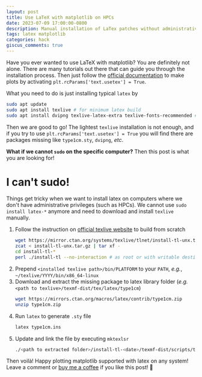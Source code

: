 ```yaml
---
layout: post
title: Use LaTeX with matplotlib on HPCs
date: 2023-07-09 17:00:00-0800
description: Manual installation of LaTex patches without administrative privileges
tags: latex matplotlib
categories: hack
giscus_comments: true
---
```


Have you ever wanted to use LaTeX with matplotlib? You are definitely not alone. There are many tutorials out there that can guide you through the installation process. Then just follow the [official documentation](https://matplotlib.org/stable/tutorials/text/usetex.html) to make plots by activating `plt.rcParams['text.usetex'] = True`.

What you need to do is just installing typical `latex` by 

```bash
sudo apt update
sudo apt install texlive # for minimum latex build
sudo apt install dvipng texlive-latex-extra texlive-fonts-recommended # required by matplotlib
```

Then we are good to go! The lightest `texlive` installation is not enough, and if you try to use `plt.rcParams['text.usetex'] = True` you will find there are packages missing like `type1cm.sty`, `dvipng`, *etc*. 

**What if we cannot `sudo` on the specific computer?** Then this post is what you are looking for! 

# I can't sudo!

Things get tricky when we want to install latex on computers where we don't have administrative privileges (such as HPCs). We cannot use `sudo install latex-*` anymore and need to download and install `texlive` manually.

1. Follow the instruction on [official texlive website](https://www.latex-project.org/get/) to build from scratch 
    ```bash
    wget https://mirror.ctan.org/systems/texlive/tlnet/install-tl-unx.tar.gz # or curl instead of wget
    zcat < install-tl-unx.tar.gz | tar xf -
    cd install-tl-*
    perl ./install-tl --no-interaction # as root or with writable destination
    ```
2.  Prepend `<installed texlive path>/bin/PLATFORM` to your `PATH`, *e.g.*, `~/texlive/YYYY/bin/x86_64-linux`
3.  Download and extract the missing package to latex library folder (*e.g.* `<path to texlive>/texmf-dist/tex/latex/type1cm`)
    ```bash
    wget https://mirrors.ctan.org/macros/latex/contrib/type1cm.zip
    unzip type1cm.zip
    ```
4. Run `latex` to generate `.sty` file
    ```bash
    latex type1cm.ins
    ```
5. Update and link the file by executing `mktexlsr`
    ```bash
    ./<path to extracted folder>/install-tl-<date>/texmf-dist/scripts/texlive/mktexlsr
    ```

Then voilà! Happy plotting matplotlib supported with latex on any system! Leave a comment or [buy me a coffee](https://buymeacoffee.com/cyrusyc) if you like this post! 🙂
